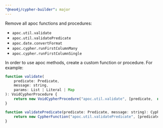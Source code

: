 ```yaml
---
"@neo4j/cypher-builder": major
---
```


Remove all apoc functions and procedures:

- `apoc.util.validate`
- `apoc.util.validatePredicate`
- `apoc.date.convertFormat`
- `apoc.cypher.runFirstColumnMany`
- `apoc.cypher.runFirstColumnSingle`

In order to use apoc methods, create a custom function or procedure. For example:

```js
function validate(
    predicate: Predicate,
    message: string,
    params: List | Literal | Map
): VoidCypherProcedure {
    return new VoidCypherProcedure("apoc.util.validate", [predicate,  new Literal(message), params]);
}
```

```js
function validatePredicate(predicate: Predicate, message: string): CypherFunction {
    return new CypherFunction("apoc.util.validatePredicate", [predicate, new Literal(message), new Literal([0])]);
}

```
